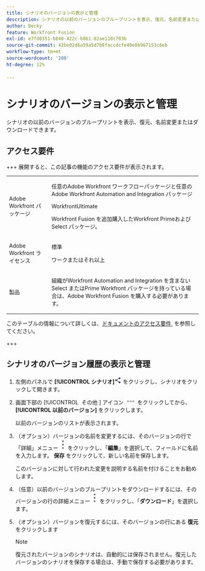 ```yaml
---
title: シナリオのバージョンの表示と管理
description: シナリオの以前のバージョンのブループリントを表示、復元、名前変更またはダウンロードできます。
author: Becky
feature: Workfront Fusion
exl-id: e7fd0351-b840-422c-b861-82ae110c703b
source-git-commit: 42be02d6a59a5d7b8faccdcfe40e8b967153c6eb
workflow-type: tm+mt
source-wordcount: '280'
ht-degree: 12%

---
```


# シナリオのバージョンの表示と管理

シナリオの以前のバージョンのブループリントを表示、復元、名前変更またはダウンロードできます。

## アクセス要件

+++ 展開すると、この記事の機能のアクセス要件が表示されます。

<table style="table-layout:auto">
 <col> 
 <col> 
 <tbody> 
  <tr> 
   <td role="rowheader">Adobe Workfront パッケージ</td> 
   <td> <p>任意のAdobe Workfront ワークフローパッケージと任意のAdobe Workfront Automation and Integration パッケージ</p><p>WorkfrontUltimate</p><p>Workfront Fusion を追加購入したWorkfront Primeおよび Select パッケージ。</p> </td> 
  </tr> 
  <tr data-mc-conditions=""> 
   <td role="rowheader">Adobe Workfront ライセンス</td> 
   <td> <p>標準</p><p>ワークまたはそれ以上</p> </td> 
  </tr> 
  <tr> 
   <td role="rowheader">製品</td> 
   <td>
   <p>組織がWorkfront Automation and Integration を含まない Select またはPrime Workfront パッケージを持っている場合は、Adobe Workfront Fusion を購入する必要があります。</li></ul>
   </td> 
  </tr>
 </tbody> 
</table>

このテーブルの情報について詳しくは、[&#x200B; ドキュメントのアクセス要件 &#x200B;](/help/workfront-fusion/references/licenses-and-roles/access-level-requirements-in-documentation.md) を参照してください。

+++

## シナリオのバージョン履歴の表示と管理

1. 左側のパネルで **[!UICONTROL シナリオ]**![&#x200B; シナリオアイコン &#x200B;](assets/scenarios-icon.png) をクリックし、シナリオをクリックして開きます。
1. 画面下部の [!UICONTROL &#x200B; その他 &#x200B;] アイコン ![&#x200B; その他のアイコン &#x200B;](assets/more-icon.png) をクリックしてから、**[!UICONTROL 以前のバージョン]** をクリックします。

   以前のバージョンのリストが表示されます。
1. （オプション）バージョンの名前を変更するには、そのバージョンの行で「詳細」メニュー ![&#x200B; 「詳細」メニュー &#x200B;](assets/more-icon-vertical.png) をクリックし、「**編集**」を選択して、フィールドに名前を入力します。 **保存** をクリックして、新しい名前を保存します。

   このバージョンに対して行われた変更を説明する名前を付けることをお勧めします。
1. （任意）以前のバージョンのブループリントをダウンロードするには、そのバージョンの行の詳細メニュー ![&#x200B; 詳細メニュー &#x200B;](assets/more-icon-vertical.png) をクリックし、「**ダウンロード**」を選択します。
1. （オプション）バージョンを復元するには、そのバージョンの行にある **復元** をクリックします


   >[!NOTE]
   >
   >復元されたバージョンのシナリオは、自動的には保存されません。復元したバージョンのシナリオを保存する場合は、手動で保存する必要があります。
